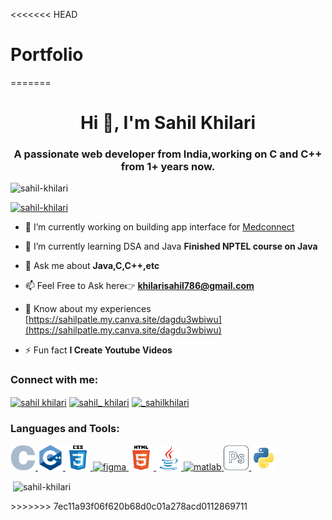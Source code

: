<<<<<<< HEAD
# Portfolio
=======
<h1 align="center">Hi 👋, I'm Sahil Khilari</h1>
<h3 align="center">A passionate web developer from India,working on C and C++ from 1+ years now.</h3>

<p align="left"> <img src="https://komarev.com/ghpvc/?username=sahil-khilari&label=Profile%20views&color=0e75b6&style=flat" alt="sahil-khilari" /> </p>

<p align="left"> <a href="https://github.com/ryo-ma/github-profile-trophy"><img src="https://github-profile-trophy.vercel.app/?username=sahil-khilari" alt="sahil-khilari" /></a> </p>

- 🔭 I’m currently working on building app interface for [Medconnect](https://www.figma.com/proto/HrNSRDIETYazLA2VWzTeUo/Medconect?type=design&node-id=18-1539&t=PMVJXfLw5o2UrVJG-1&scaling=scale-down&page-id=1%3A12&starting-point-node-id=18%3A1539&show-proto-sidebar=1&mode=design)

- 🌱 I’m currently learning DSA and Java **Finished NPTEL course on Java**

- 💬 Ask me about **Java,C,C++,etc**

- 📫 Feel Free to Ask here👉 **khilarisahil786@gmail.com**

- 📄 Know about my experiences [https://sahilpatle.my.canva.site/dagdu3wbiwu](https://sahilpatle.my.canva.site/dagdu3wbiwu)

- ⚡ Fun fact **I Create Youtube Videos**

<h3 align="left">Connect with me:</h3>
<p align="left">
<a href="https://twitter.com/sahil khilari" target="blank"><img align="center" src="https://raw.githubusercontent.com/rahuldkjain/github-profile-readme-generator/master/src/images/icons/Social/twitter.svg" alt="sahil khilari" height="30" width="40" /></a>
<a href="https://linkedin.com/in/sahil_ khilari" target="blank"><img align="center" src="https://raw.githubusercontent.com/rahuldkjain/github-profile-readme-generator/master/src/images/icons/Social/linked-in-alt.svg" alt="sahil_ khilari" height="30" width="40" /></a>
<a href="https://instagram.com/_sahilkhilari" target="blank"><img align="center" src="https://raw.githubusercontent.com/rahuldkjain/github-profile-readme-generator/master/src/images/icons/Social/instagram.svg" alt="_sahilkhilari" height="30" width="40" /></a>
</p>

<h3 align="left">Languages and Tools:</h3>
<p align="left"> <a href="https://www.cprogramming.com/" target="_blank" rel="noreferrer"> <img src="https://raw.githubusercontent.com/devicons/devicon/master/icons/c/c-original.svg" alt="c" width="40" height="40"/> </a> <a href="https://www.w3schools.com/cpp/" target="_blank" rel="noreferrer"> <img src="https://raw.githubusercontent.com/devicons/devicon/master/icons/cplusplus/cplusplus-original.svg" alt="cplusplus" width="40" height="40"/> </a> <a href="https://www.w3schools.com/css/" target="_blank" rel="noreferrer"> <img src="https://raw.githubusercontent.com/devicons/devicon/master/icons/css3/css3-original-wordmark.svg" alt="css3" width="40" height="40"/> </a> <a href="https://www.figma.com/" target="_blank" rel="noreferrer"> <img src="https://www.vectorlogo.zone/logos/figma/figma-icon.svg" alt="figma" width="40" height="40"/> </a> <a href="https://www.w3.org/html/" target="_blank" rel="noreferrer"> <img src="https://raw.githubusercontent.com/devicons/devicon/master/icons/html5/html5-original-wordmark.svg" alt="html5" width="40" height="40"/> </a> <a href="https://www.java.com" target="_blank" rel="noreferrer"> <img src="https://raw.githubusercontent.com/devicons/devicon/master/icons/java/java-original.svg" alt="java" width="40" height="40"/> </a> <a href="https://www.mathworks.com/" target="_blank" rel="noreferrer"> <img src="https://upload.wikimedia.org/wikipedia/commons/2/21/Matlab_Logo.png" alt="matlab" width="40" height="40"/> </a> <a href="https://www.photoshop.com/en" target="_blank" rel="noreferrer"> <img src="https://raw.githubusercontent.com/devicons/devicon/master/icons/photoshop/photoshop-line.svg" alt="photoshop" width="40" height="40"/> </a> <a href="https://www.python.org" target="_blank" rel="noreferrer"> <img src="https://raw.githubusercontent.com/devicons/devicon/master/icons/python/python-original.svg" alt="python" width="40" height="40"/> </a> </p>

<p>&nbsp;<img align="center" src="https://github-readme-stats.vercel.app/api?username=sahil-khilari&show_icons=true&locale=en" alt="sahil-khilari" /></p>
>>>>>>> 7ec11a93f06f620b68d0c01a278acd0112869711
